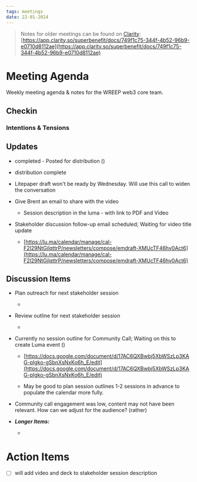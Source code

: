 ```yaml
---
tags: meetings
date: 22-01-2024
---
```


> Notes for older meetings can be found on [Clarity](https://app.clarity.so/superbenefit/docs/749f1c75-344f-4b52-96b9-e0710d8112ae):
> [https://app.clarity.so/superbenefit/docs/749f1c75-344f-4b52-96b9-e0710d8112ae](https://app.clarity.so/superbenefit/docs/749f1c75-344f-4b52-96b9-e0710d8112ae)

# Meeting Agenda

Weekly meeting agenda & notes for the WREEP web3 core team.

## Checkin

### Intentions & Tensions

## Updates

-  completed - Posted for distribution ()

  - distribution complete

- Litepaper draft won't be ready by Wednesday. Will use this call to widen the conversation

- Give Brent an email to share with the video

  - Session description in the luma - with link to PDF and Video

- Stakeholder discussion follow-up email scheduled; Waiting for video title update

  - [https://lu.ma/calendar/manage/cal-F2l29NtGjlqttrP/newsletters/compose/emdraft-XMUcTF46hv0Act6](https://lu.ma/calendar/manage/cal-F2l29NtGjlqttrP/newsletters/compose/emdraft-XMUcTF46hv0Act6)

## Discussion Items

- Plan outreach for next stakeholder session

  - 

[](https://s3.amazonaws.com/charm.public/user-content/4a8cde11-bb66-460c-8631-d3f9d688f723/e2aaad07-45b4-44ff-a9d1-5562e6ce8fca/ae968d2b-5d17-42dd-8e56-4efb3ba11d57.png)
  - Review outline for next stakeholder session

    - 

- Currently no session outline for Community Call; Waiting on this to create Luma event ()

  - [https://docs.google.com/document/d/17AC6QXBwbj5XbWSzLp3KAG-plgko-gSbnXsNxKo6h_E/edit](https://docs.google.com/document/d/17AC6QXBwbj5XbWSzLp3KAG-plgko-gSbnXsNxKo6h_E/edit)

  - May be good to plan session outlines 1-2 sessions in advance to populate the calendar more fully.

- Community call engagement was low, content may not have been relevant. How can we adjust for the audience? (rather)

- **_Longer Items:_**

  -  

# Action Items

- [ ]  will add video and deck to stakeholder session description